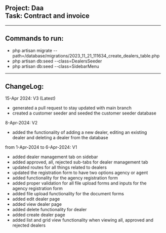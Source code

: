 <h2>Project: Daa<br>Task: Contract and invoice</h2>
<hr>
<h2>Commands to run:</h2>
<ul>
    <li>php artisan migrate --path=/database/migrations/2023_11_21_111634_create_dealers_table.php</li>
    <li>php artisan db:seed --class=DealersSeeder</li>
    <li>php artisan db:seed --class=SidebarMenu</li>
</ul>
<hr>
<h2>ChangeLog:</h2>
<p>15-Apr 2024: V3 (Latest)</p>
<ul>
    <li>generated a pull request to stay updated with main branch</li>
    <li>created a customer seeder and seeded the customer seeder database</li>
</ul>
<p>8-Apr-2024: V2</p>
<ul>
    <li>added the functionality  of adding a new dealer, editing an existing dealer and deleting a dealer from the database</li>
</ul>
<p>from 1-Apr-2024 to 6-Apr-2024: V1</p>
<ul>
    <li>added dealer management tab on sidebar</li>
    <li>added approved, all, rejected sub-tabs for dealer management tab</li>
    <li>updated routes for all things related to dealers</li>
    <li>updated the registration form to have two options agency or agent</li>
    <li>added functionality for the agency registration form</li>
    <li>added proper validation for all file upload forms and inputs for the agency registration form</li>
    <li>added file upload functionality for the document forms</li>
    <li>added edit dealer page</li>
    <li>added view dealer page</li>
    <li>added delete functionality for dealer</li>
    <li>added create dealer page</li>
    <li>added list and grid view functionality when viewing all, approved and rejected dealers</li>
</ul>
